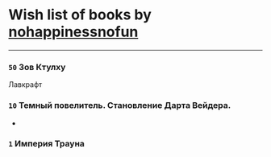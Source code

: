 # Wish list of books by [nohappinessnofun](http://vk.com/id380085691)
---

### `50` Зов Ктулху
Лавкрафт

### `10` Темный повелитель. Становление Дарта Вейдера.
-

### `1` Империя Трауна

